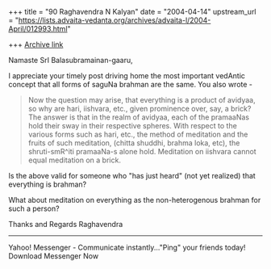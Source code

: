 +++
title = "90 Raghavendra N Kalyan"
date = "2004-04-14"
upstream_url = "https://lists.advaita-vedanta.org/archives/advaita-l/2004-April/012993.html"

+++
[Archive link](https://lists.advaita-vedanta.org/archives/advaita-l/2004-April/012993.html)

Namaste SrI Balasubramainan-gaaru,

I appreciate your timely post driving home the most important vedAntic concept that all forms of saguNa brahman are the same. You also wrote -

>Now the question may arise, that everything is a
>product of avidyaa, so why are hari, iishvara, etc.,
>given prominence over, say, a brick? The answer is
>that
>in the realm of avidyaa, each of the pramaaNas hold
>their sway in their respective spheres. With respect
>to
>the various forms such as hari, etc., the method of
>meditation and the fruits of such meditation, (chitta
>shuddhi, brahma loka, etc), the shruti-smR^iti
>pramaaNa-s alone hold. Meditation on iishvara cannot
>equal meditation on a brick. 

Is the above valid for someone who "has just heard" (not yet realized) that everything is brahman? 

What about meditation on everything as the non-heterogenous brahman for such a person? 

Thanks and Regards
Raghavendra


---------------------------------
  Yahoo! Messenger - Communicate instantly..."Ping" your friends today! Download Messenger Now

